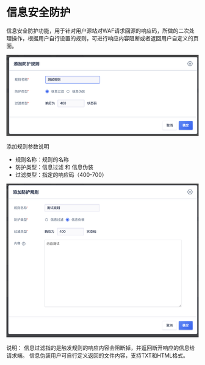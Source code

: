 

# 信息安全防护

信息安全防护功能，用于针对用户源站对WAF请求回源的响应码，所做的二次处理操作，根据用户自行设置的规则，可进行响应内容阻断或者返回用户自定义的页面。

![](../../images/opintro/waf56.png)

添加规则参数说明

  - 规则名称：规则的名称
  - 防护类型：信息过滤 和 信息伪装
  - 过滤类型：指定的响应码（400-700）

![](../../images/opintro/waf57.png)

说明： 信息过滤指的是触发规则的响应内容会阻断掉，并返回断开响应的信息给请求端。
信息伪装用户可自行定义返回的文件内容，支持TXT和HTML格式。
